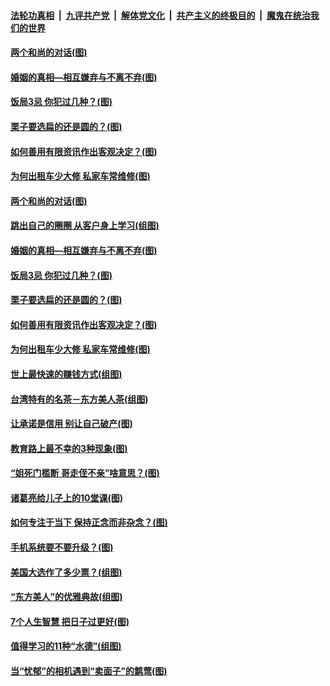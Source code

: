 

####  [法轮功真相](../../../../basic/blob/master/README.md?t=11271502) &nbsp;|&nbsp; [九评共产党](../../../../9ping.md/blob/master/README.md?t=11271502) &nbsp;|&nbsp; [解体党文化](../../../../jtdwh.md/blob/master/README.md?t=11271502)  &nbsp;|&nbsp; [共产主义的终极目的](../../../../gczydzjmd.md/blob/master/README.md?t=11271502) &nbsp;|&nbsp; [魔鬼在统治我们的世界](../../../../mgztzwmdsj.md/blob/master/README.md?t=11271502) 

#### [两个和尚的对话(图)](../pages/p8/953667.md?t=11271502) 

#### [婚姻的真相—相互嫌弃与不离不弃(图)](../pages/p8/953823.md?t=11271502) 

#### [饭局3忌 你犯过几种？(图)](../pages/p8/953736.md?t=11271502) 

#### [栗子要选扁的还是圆的？(图)](../pages/p8/953657.md?t=11271502) 

#### [如何善用有限资讯作出客观决定？(图)](../pages/p8/953731.md?t=11271502) 

#### [为何出租车少大修 私家车常维修(图)](../pages/p8/953725.md?t=11271502) 

#### [两个和尚的对话(图)](../pages/p8/953667.md?t=11271502) 

#### [跳出自己的圈圈 从客户身上学习(组图)](../pages/p8/953841.md?t=11271502) 

#### [婚姻的真相—相互嫌弃与不离不弃(图)](../pages/p8/953823.md?t=11271502) 

#### [饭局3忌 你犯过几种？(图)](../pages/p8/953736.md?t=11271502) 

#### [栗子要选扁的还是圆的？(图)](../pages/p8/953657.md?t=11271502) 

#### [如何善用有限资讯作出客观决定？(图)](../pages/p8/953731.md?t=11271502) 

#### [为何出租车少大修 私家车常维修(图)](../pages/p8/953725.md?t=11271502) 

#### [世上最快速的赚钱方式(组图)](../pages/p8/953702.md?t=11271502) 

#### [台湾特有的名茶－东方美人茶(组图)](../pages/p8/953318.md?t=11271502) 

#### [让承诺是信用 别让自己破产(图)](../pages/p8/952054.md?t=11271502) 

#### [教育路上最不幸的3种现象(图)](../pages/p8/953610.md?t=11271502) 

#### [“姐死门槛断 哥走侄不亲”啥意思？(图)](../pages/p8/953588.md?t=11271502) 

#### [诸葛亮给儿子上的10堂课(图)](../pages/p8/952910.md?t=11271502) 

#### [如何专注于当下 保持正念而非杂念？(图)](../pages/p8/953518.md?t=11271502) 

#### [手机系统要不要升级？(图)](../pages/p8/953150.md?t=11271502) 

#### [美国大选作了多少票？(组图)](../pages/p8/953510.md?t=11271502) 

#### [“东方美人”的优雅典故(组图)](../pages/p8/953311.md?t=11271502) 

#### [7个人生智慧 把日子过更好(图)](../pages/p8/953144.md?t=11271502) 

#### [值得学习的11种“水德”(组图)](../pages/p8/952357.md?t=11271502) 

#### [当“忧郁”的相机遇到“卖面子”的鹪莺(图)](../pages/p8/953246.md?t=11271502) 


